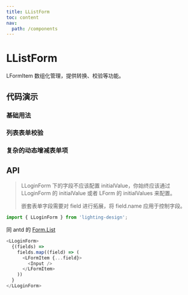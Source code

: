 ```yaml
---
title: LListForm
toc: content
nav:
  path: /components
---
```


# LListForm

LFormItem 数组化管理，提供转换、校验等功能。

## 代码演示

### 基础用法

<code src='./demos/Demo1.tsx'  background="#f5f5f5"></code>

### 列表表单校验

<code src='./demos/Demo2.tsx' background="#f5f5f5" ></code>

### 复杂的动态增减表单项

<code src='./demos/Demo3.tsx' background="#f5f5f5" ></code>

## API

> LLoginForm 下的字段不应该配置 initialValue，你始终应该通过 LLoginForm 的 initialValue 或者 LForm 的 initialValues 来配置。
>
> 嵌套表单字段需要对 field 进行拓展，将 field.name 应用于控制字段。

```ts
import { LLoginForm } from 'lighting-design';
```

同 antd 的 [Form.List](https://ant.design/components/form-cn#formlist)

```ts
<LLoginForm>
  {(fields) =>
    fields.map((field) => (
      <LFormItem {...field}>
        <Input />
      </LFormItem>
    ))
  }
</LLoginForm>
```
